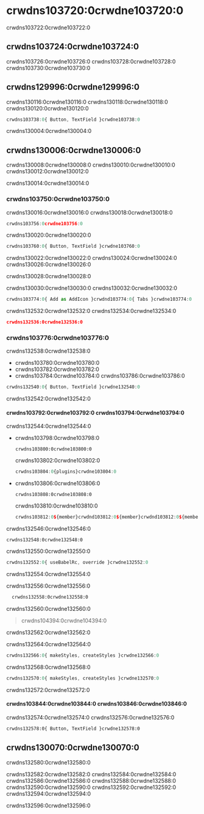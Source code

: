 # crwdns103720:0crwdne103720:0

<p class="description">crwdns103722:0crwdne103722:0</p>

## crwdns103724:0crwdne103724:0

crwdns103726:0crwdne103726:0 crwdns103728:0crwdne103728:0 crwdns103730:0crwdne103730:0

## crwdns129996:0crwdne129996:0

crwdns130116:0crwdne130116:0 crwdns130118:0crwdne130118:0 crwdns130120:0crwdne130120:0

```js
crwdns103738:0{ Button, TextField }crwdne103738:0
```

crwdns130004:0crwdne130004:0

## crwdns130006:0crwdne130006:0

crwdns130008:0crwdne130008:0 crwdns130010:0crwdne130010:0 crwdns130012:0crwdne130012:0

crwdns130014:0crwdne130014:0

### crwdns103750:0crwdne103750:0

crwdns130016:0crwdne130016:0 crwdns130018:0crwdne130018:0

```js
crwdns103756:0crwdne103756:0
```

crwdns130020:0crwdne130020:0

```js
crwdns103760:0{ Button, TextField }crwdne103760:0
```

crwdns130022:0crwdne130022:0 crwdns130024:0crwdne130024:0 crwdns130026:0crwdne130026:0

crwdns130028:0crwdne130028:0

crwdns130030:0crwdne130030:0 crwdns130032:0crwdne130032:0

```js
crwdns103774:0{ Add as AddIcon }crwdnd103774:0{ Tabs }crwdne103774:0
```

crwdns132532:0crwdne132532:0 crwdns132534:0crwdne132534:0

```json
crwdns132536:0crwdne132536:0
```

### crwdns103776:0crwdne103776:0

crwdns132538:0crwdne132538:0

- crwdns103780:0crwdne103780:0
- crwdns103782:0crwdne103782:0
- crwdns103784:0crwdne103784:0 crwdns103786:0crwdne103786:0
```js
crwdns132540:0{ Button, TextField }crwdne132540:0
```

crwdns132542:0crwdne132542:0

#### crwdns103792:0crwdne103792:0 crwdns103794:0crwdne103794:0

crwdns132544:0crwdne132544:0

- crwdns103798:0crwdne103798:0

  `crwdns103800:0crwdne103800:0`

  crwdns103802:0crwdne103802:0

  ```js
  crwdns103804:0{plugins}crwdne103804:0
  ```

- crwdns103806:0crwdne103806:0

  `crwdns103808:0crwdne103808:0`

  crwdns103810:0crwdne103810:0

  ```js
  crwdns103812:0${member}crwdnd103812:0${member}crwdnd103812:0${member}crwdnd103812:0${member}crwdnd103812:0{plugins}crwdne103812:0
  ```

crwdns132546:0crwdne132546:0

  `crwdns132548:0crwdne132548:0`

  crwdns132550:0crwdne132550:0

  ```js
  crwdns132552:0{ useBabelRc, override }crwdne132552:0
  ```

  crwdns132554:0crwdne132554:0

  crwdns132556:0crwdne132556:0

```diff
  crwdns132558:0crwdne132558:0
```

  crwdns132560:0crwdne132560:0

  > crwdns104394:0crwdne104394:0

  crwdns132562:0crwdne132562:0

  crwdns132564:0crwdne132564:0

  ```js
  crwdns132566:0{ makeStyles, createStyles }crwdne132566:0
  ```

  crwdns132568:0crwdne132568:0

  ```js
  crwdns132570:0{ makeStyles, createStyles }crwdne132570:0
  ```

  crwdns132572:0crwdne132572:0

#### crwdns103844:0crwdne103844:0 crwdns103846:0crwdne103846:0

crwdns132574:0crwdne132574:0 crwdns132576:0crwdne132576:0

```diff
crwdns132578:0{ Button, TextField }crwdne132578:0
```

## crwdns130070:0crwdne130070:0

crwdns132580:0crwdne132580:0

crwdns132582:0crwdne132582:0 crwdns132584:0crwdne132584:0 crwdns132586:0crwdne132586:0 crwdns132588:0crwdne132588:0 crwdns132590:0crwdne132590:0 crwdns132592:0crwdne132592:0 crwdns132594:0crwdne132594:0

crwdns132596:0crwdne132596:0
